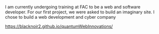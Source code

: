 I am currently undergoing training at FAC to be a web and software developer. For our first project, we were asked to build an imaginary site. I chose to build a web development and cyber company



https://blacknoir2.github.io/quantumWebInnovations/

